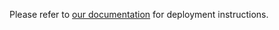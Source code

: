 ---
---

Please refer to [our documentation](https://owncloud.dev/ocis/deployment/)
for deployment instructions.
